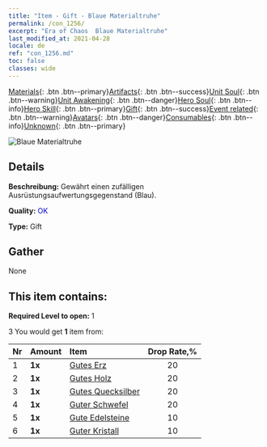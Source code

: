 ```yaml
---
title: "Item - Gift - Blaue Materialtruhe"
permalink: /con_1256/
excerpt: "Era of Chaos  Blaue Materialtruhe"
last_modified_at: 2021-04-28
locale: de
ref: "con_1256.md"
toc: false
classes: wide
---
```

 [Materials](/ItemsDE/){: .btn .btn--primary}[Artifacts](/ItemsDE/Artifacts/){: .btn .btn--success}[Unit Soul](/ItemsDE/UnitSoul/){: .btn .btn--warning}[Unit Awakening](/ItemsDE/UnitAwakening/){: .btn .btn--danger}[Hero Soul](/ItemsDE/HeroSoul/){: .btn .btn--info}[Hero Skill](/ItemsDE/HeroSkill/){: .btn .btn--primary}[Gift](/ItemsDE/Gift/){: .btn .btn--success}[Event related](/ItemsDE/Events/){: .btn .btn--warning}[Avatars](/ItemsDE/Avatars/){: .btn .btn--danger}[Consumables](/ItemsDE/Consumables/){: .btn .btn--info}[Unknown](/ItemsDE/Unknown/){: .btn .btn--primary}

 ![Blaue Materialtruhe](/images/t/i_304002.png)

## Details
 **Beschreibung:** Gewährt einen zufälligen Ausrüstungsaufwertungsgegenstand (Blau).

 **Quality:** <span style="color: #0000CD">OK</span>

 **Type:** Gift

## Gather

  None

## This item contains:

 **Required Level to open:** 1

 3 You would get **1** item  from:

  | Nr | Amount |     Item    | Drop Rate,% |
  |:---|:-------|:------------|:---------:|
  | 1 |  **1x** | [Gutes Erz](/ItemsDE/mat_12/) | 20 | 
  | 2 |  **1x** | [Gutes Holz](/ItemsDE/mat_13/) | 20 | 
  | 3 |  **1x** | [Gutes Quecksilber](/ItemsDE/mat_14/) | 20 | 
  | 4 |  **1x** | [Guter Schwefel](/ItemsDE/mat_15/) | 20 | 
  | 5 |  **1x** | [Gute Edelsteine](/ItemsDE/mat_16/) | 10 | 
  | 6 |  **1x** | [Guter Kristall](/ItemsDE/mat_17/) | 10 | 
